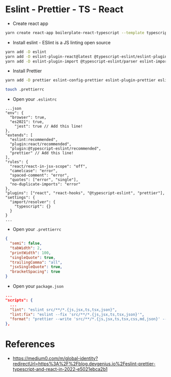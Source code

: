 # Eslint - Prettier - TS - React

- Create react app
```sh
yarn create react-app boilerplate-react-typescript --template typescript
```
- Install eslint - ESlint is a JS linting open source
```sh
yarn add -D eslint
yarn add -D eslint-plugin-react@latest @typescript-eslint/eslint-plugin@latest @typescript-eslint/parser@latest
yarn add -D eslint-plugin-import @typescript-eslint/parser eslint-import-resolver-typescript
```
- Install Prettier
```sh
yarn add -D prettier eslint-config-prettier eslint-plugin-prettier eslint-plugin-react-hooks

touch .prettierrc
```
- Open your `.eslintrc`

```
...json
"env": {
  "browser": true,
  "es2021": true,
	"jest": true // Add this line!
},
"extends": [
  "eslint:recommended",
  "plugin:react/recommended",
  "plugin:@typescript-eslint/recommended",
  "prettier" // Add this line!
],
"rules": {
  "react/react-in-jsx-scope": "off",
  "camelcase": "error",
  "spaced-comment": "error",
  "quotes": ["error", "single"],
  "no-duplicate-imports": "error"
},
"plugins": ["react", "react-hooks", "@typescript-eslint", "prettier"],
"settings": {
  "import/resolver": {
    "typescript": {}
  }
}
...
```

- Open your `.prettierrc`
```json
{
  "semi": false,
  "tabWidth": 2,
  "printWidth": 100,
  "singleQuote": true,
  "trailingComma": "all",
  "jsxSingleQuote": true,
  "bracketSpacing": true
}
```

- Open your `package.json`

```json
...
"scripts": {
  ...
  "lint": "eslint src/**/*.{js,jsx,ts,tsx,json}",
  "lint:fix": "eslint --fix 'src/**/*.{js,jsx,ts,tsx,json}'",
  "format": "prettier --write 'src/**/*.{js,jsx,ts,tsx,css,md,json}' --config ./.prettierrc"
},
```

# References
- https://medium0.com/m/global-identity?redirectUrl=https%3A%2F%2Fblog.devgenius.io%2Feslint-prettier-typescript-and-react-in-2022-e5021ebca2b1
